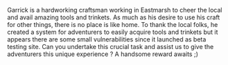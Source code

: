 Garrick is a hardworking craftsman working in Eastmarsh to cheer the local and avail amazing tools and trinkets. As much as his desire to use his craft for other things, there is no place is like home. To thank the local folks, he created a system for adventurers to easily acquire tools and trinkets but it appears there are some small vulnerabilities since it launched as beta testing site. Can you undertake this crucial task and assist us to give the adventurers this unique experience ? A handsome reward awaits ;)
